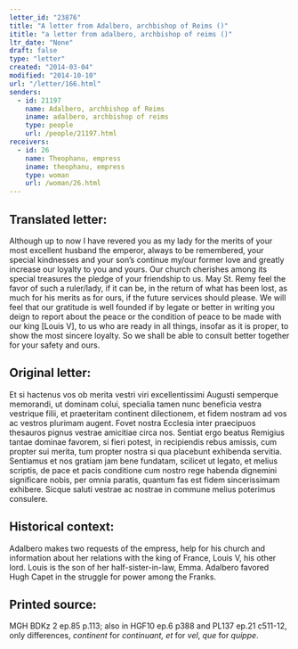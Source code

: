 ```yaml
---
letter_id: "23876"
title: "A letter from Adalbero, archbishop of Reims ()"
ititle: "a letter from adalbero, archbishop of reims ()"
ltr_date: "None"
draft: false
type: "letter"
created: "2014-03-04"
modified: "2014-10-10"
url: "/letter/166.html"
senders:
  - id: 21197
    name: Adalbero, archbishop of Reims
    iname: adalbero, archbishop of reims
    type: people
    url: /people/21197.html
receivers:
  - id: 26
    name: Theophanu, empress
    iname: theophanu, empress
    type: woman
    url: /woman/26.html
---
```

<h2> Translated letter:</h2>Although up to now I have revered you as my lady for the merits of your most excellent husband the emperor, always to be remembered, your special kindnesses and your son’s continue my/our former love and greatly increase our loyalty to you and yours.  Our church cherishes among its special treasures the pledge of your friendship to us.  May St. Remy feel the favor of such a ruler/lady, if it can be, in the return of what has been lost, as much for his merits as for ours, if the future services should please.  We will feel that our gratitude is well founded if by legate or better in writing you deign to report about the peace or the condition of peace to be made with our king [Louis V], to us who are ready in all things, insofar as it is proper, to show the most sincere loyalty.  So we shall be able to consult better together for your safety and ours.
<h2 class="mt-4"> Original letter:</h2>Et si hactenus vos ob merita vestri viri excellentissimi Augusti semperque memorandi, ut dominam colui, specialia tamen nunc beneficia vestra vestrique filii, et praeteritam continent dilectionem, et fidem nostram ad vos ac vestros plurimam augent. Fovet nostra Ecclesia inter praecipuos thesauros pignus vestrae amicitiae circa nos. Sentiat ergo beatus Remigius tantae dominae favorem, si fieri potest, in recipiendis rebus amissis, cum propter sui merita, tum propter nostra si qua placebunt exhibenda servitia. Sentiamus et nos gratiam jam bene fundatam, scilicet ut legato, et melius scriptis, de pace et pacis conditione cum nostro rege habenda dignemini significare nobis, per omnia paratis, quantum fas est fidem sincerissimam exhibere. Sicque saluti vestrae ac nostrae in commune melius poterimus consulere.
<h2 class="mt-4"> Historical context:</h2>Adalbero makes two requests of the empress, help for his church and information about her relations with the king of France, Louis V, his other lord.  Louis is the son of her half-sister-in-law, Emma.  Adalbero favored Hugh Capet in the struggle for power among the Franks.
<h2 class="mt-4"> Printed source:</h2><p>MGH BDKz 2 ep.85 p.113; also in HGF10 ep.6 p388 and PL137 ep.21 c511-12, only differences, <em>continent</em> for<em> continuant,</em> <em>et</em> for<em> vel</em>,<em> que</em> for <em>quippe</em>.</p>